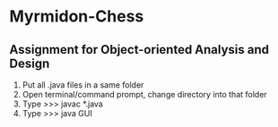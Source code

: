 # Myrmidon-Chess
## Assignment for Object-oriented Analysis and Design
1. Put all .java files in a same folder
2. Open terminal/command prompt, change directory into that folder
3. Type >>> javac *.java
3. Type >>> java GUI
